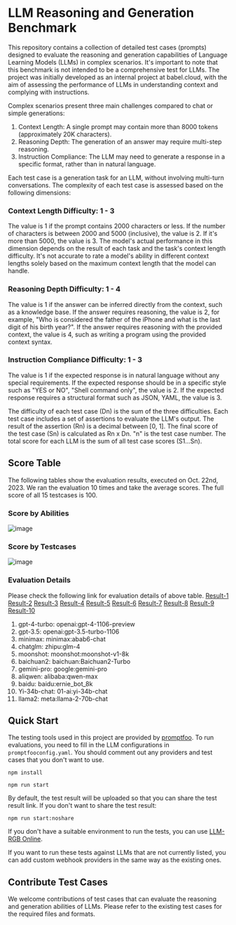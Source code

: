 # LLM Reasoning and Generation Benchmark

This repository contains a collection of detailed test cases (prompts) designed to evaluate the reasoning and generation capabilities of Language Learning Models (LLMs) in complex scenarios. It's important to note that this benchmark is not intended to be a comprehensive test for LLMs. The project was initially developed as an internal project at babel.cloud, with the aim of assessing the performance of LLMs in understanding context and complying with instructions.

Complex scenarios present three main challenges compared to chat or simple generations:
1. Context Length: A single prompt may contain more than 8000 tokens (approximately 20K characters).
2. Reasoning Depth: The generation of an answer may require multi-step reasoning.
3. Instruction Compliance: The LLM may need to generate a response in a specific format, rather than in natural language.

Each test case is a generation task for an LLM, without involving multi-turn conversations. The complexity of each test case is assessed based on the following dimensions:

### Context Length Difficulty: 1 - 3
The value is 1 if the prompt contains 2000 characters or less. If the number of characters is between 2000 and 5000 (inclusive), the value is 2. If it's more than 5000, the value is 3. The model's actual performance in this dimension depends on the result of each task and the task's context length difficulty. It's not accurate to rate a model's ability in different context lengths solely based on the maximum context length that the model can handle.

### Reasoning Depth Difficulty: 1 - 4
The value is 1 if the answer can be inferred directly from the context, such as a knowledge base. If the answer requires reasoning, the value is 2, for example, "Who is considered the father of the iPhone and what is the last digit of his birth year?". If the answer requires reasoning with the provided context, the value is 4, such as writing a program using the provided context syntax.

### Instruction Compliance Difficulty: 1 - 3
The value is 1 if the expected response is in natural language without any special requirements. If the expected response should be in a specific style such as "YES or NO", "Shell command only", the value is 2. If the expected response requires a structural format such as JSON, YAML, the value is 3.

The difficulty of each test case (Dn) is the sum of the three difficulties. Each test case includes a set of assertions to evaluate the LLM's output. The result of the assertion (Rn) is a decimal between [0, 1]. The final score of the test case (Sn) is calculated as Rn x Dn. "n" is the test case number. The total score for each LLM is the sum of all test case scores (S1...Sn).

## Score Table
The following tables show the evaluation results, executed on Oct. 22nd, 2023. We ran the evaluation 10 times and take the average scores. The full score of all 15 testcases is 100.

### Score by Abilities
![image](https://github.com/babelcloud/LLM-RGB/assets/1726527/61074f11-9ed9-4af1-bfc0-652ac1fc5f1d)

### Score by Testcases
![image](https://github.com/babelcloud/LLM-RGB/assets/1726527/5d0bed9f-18a2-4b16-b27f-4ef0d93787cd)

### Evaluation Details
Please check the following link for evaluation details of above table.
[Result-1](https://llm-rgb.babel.run/view/testId/30c42a05-f325-447d-b829-1401344184b0) [Result-2](https://llm-rgb.babel.run/view/testId/3ea4c092-7f16-400a-9376-f963211a0d60) [Result-3](https://llm-rgb.babel.run/view/testId/2a46c7f1-7c5b-4876-85b3-0f60203a22b1) [Result-4](https://llm-rgb.babel.run/view/testId/6cbe7812-d987-4f8d-8d5f-4ecb92036bc0) [Result-5](https://llm-rgb.babel.run/view/testId/57d33aa7-13e1-4dec-afea-5cb0fdc82323) [Result-6](https://llm-rgb.babel.run/view/testId/8ad41299-2b5d-40cb-913b-7178cb87cb97) [Result-7](https://llm-rgb.babel.run/view/testId/07267d5f-9e4d-4e03-9300-3c1372556900) [Result-8](https://llm-rgb.babel.run/view/testId/d4386ad0-c3a3-4f6c-a9d1-b1509a657476) [Result-9](https://llm-rgb.babel.run/view/testId/f6f0511b-7f1f-4ab0-abfc-4f79bc0bdcae) [Result-10](https://llm-rgb.babel.run/view/testId/ded4d6ee-20a0-46cf-a06c-ceedb7ca8a55)

1. gpt-4-turbo: openai:gpt-4-1106-preview
2. gpt-3.5: openai:gpt-3.5-turbo-1106
3. minimax: minimax:abab6-chat
4. chatglm: zhipu:glm-4
5. moonshot: moonshot:moonshot-v1-8k
6. baichuan2: baichuan:Baichuan2-Turbo
7. gemini-pro: google:gemini-pro
8. aliqwen: alibaba:qwen-max
9. baidu: baidu:ernie_bot_8k
10. Yi-34b-chat: 01-ai:yi-34b-chat
11. llama2: meta:llama-2-70b-chat

## Quick Start
The testing tools used in this project are provided by [promptfoo](https://github.com/promptfoo/promptfoo). To run evaluations, you need to fill in the LLM configurations in `promptfooconfig.yaml`. You should comment out any providers and test cases that you don't want to use.

```shell
npm install
```

```shell
npm run start
```

By default, the test result will be uploaded so that you can share the test result link. If you don't want to share the test result:

```shell
npm run start:noshare
```

If you don't have a suitable environment to run the tests, you can use [LLM-RGB Online](https://llm-rgb.babel.run).

If you want to run these tests against LLMs that are not currently listed, you can add custom webhook providers in the same way as the existing ones.

## Contribute Test Cases
We welcome contributions of test cases that can evaluate the reasoning and generation abilities of LLMs. Please refer to the existing test cases for the required files and formats.